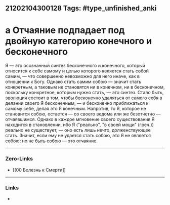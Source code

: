 21202104300128
Tags: #type_unfinished_anki
---
# а Отчаяние подпадает под двойную категорию конечного и бесконечного

Я — это осознанный синтез бесконечного и конечного, который относится к себе самому и целью которого является стать собой самим, — что совершенно невозможно для него иначе, как в отношении к Богу. Однако стать самим собою — значит стать конкретным, а таковым не становятся ни в конечном, ни в бесконечном, поскольку конкретное, которым нужно стать, — это синтез. Стало быть, эволюция состоит в том, чтобы бесконечно удаляться от самого себя в делании своего Я бесконечным, — и бесконечно приближаться к самому себе, делая это Я конечным. Напротив, то Я, которое не становится собою, остается — со своего ведома или же безотчетно — отчаявшимся. Однако в каждое мгновение своего существования Я находится в становлении, ибо Я ("реально", "в своей мощи" (греч.)) реально не существует, — оно есть лишь нечто, долженствующее стать. Значит, если ему не удается стать собою, это Я не является собою; но не быть собою — это отчаяние.

---
### Zero-Links
- [[00 Болезнь к Смерти]]
---
### Links
-